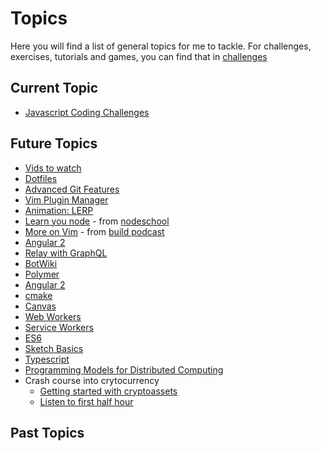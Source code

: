 # Topics

Here you will find a list of general topics for me to tackle. For challenges, exercises, tutorials and games, you can find that in [challenges](./challenges.md)

## Current Topic

* [Javascript Coding Challenges](https://github.com/kolodny/exercises)

## Future Topics

* [Vids to watch](https://hacks.mozilla.org/2014/12/you-cant-go-wrong-watching-javascript-talks/)
* [Dotfiles](http://dotfiles.github.io/)
* [Advanced Git Features](https://github.com/git-game/git-game-v2)
* [Vim Plugin Manager](https://github.com/junegunn/vim-plug)
* [Animation: LERP](http://codepen.io/rachsmith/post/animation-tip-lerp)
* [Learn you node](https://github.com/workshopper/learnyounode) - from [nodeschool](http://nodeschool.io/#workshoppers)
* [More on Vim](http://build-podcast.com/vim/) - from [build podcast](http://build-podcast.com/)
* [Angular 2](https://angular.io/docs/ts/latest/quickstart.html)
* [Relay with GraphQL](https://facebook.github.io/relay/)
* [BotWiki](https://botwiki.org/tutorials/)
* [Polymer](https://egghead.io/series/creating-custom-web-elements-with-polymer)
* [Angular 2](https://angular.io/)
* [cmake](https://cmake.org/)
* [Canvas](https://developer.mozilla.org/en-US/docs/Web/API/Canvas_API/Tutorial)
* [Web Workers](https://developer.mozilla.org/en-US/docs/Web/API/Web_Workers_API/Using_web_workers)
* [Service Workers](https://developer.mozilla.org/en-US/docs/Web/API/Service_Worker_API)
* [ES6](https://github.com/sgaurav/understanding-es6)
* [Sketch Basics](https://teamtreehouse.com/library/sketch-basics)
* [Typescript](https://thinkster.io/tutorials/getting-started-with-typescript)
* [Programming Models for Distributed Computing](http://dist-prog-book.com/chapter/)
* Crash course into crytocurrency
  * [Getting started with cryptoassets](https://docs.google.com/document/d/1qOxQwB9lm02rIVUI6_YOJri9EA_1Qwog7HpncqkoGuI)
  * [Listen to first half hour](https://tim.blog/2017/06/04/nick-szabo/)

## Past Topics

